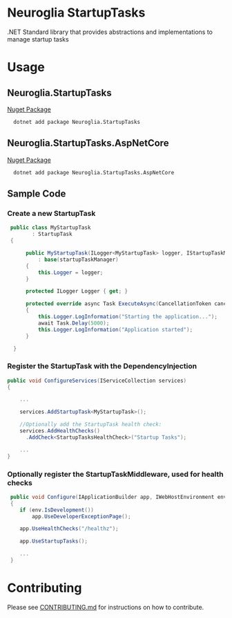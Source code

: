 # Neuroglia StartupTasks
.NET Standard library that provides abstractions and implementations to manage startup tasks

# Usage

## Neuroglia.StartupTasks

[Nuget Package](https://www.nuget.org/packages/Neuroglia.StartupTasks/)

```
  dotnet add package Neuroglia.StartupTasks
```

## Neuroglia.StartupTasks.AspNetCore

[Nuget Package](https://www.nuget.org/packages/Neuroglia.StartupTasks.AspNetCore/)

```
  dotnet add package Neuroglia.StartupTasks.AspNetCore
```

## Sample Code

### Create a new StartupTask

```C#
 public class MyStartupTask
        : StartupTask
 {

      public MyStartupTask(ILogger<MyStartupTask> logger, IStartupTaskManager startupTaskManager)
          : base(startupTaskManager)
      {
          this.Logger = logger;
      }

      protected ILogger Logger { get; }

      protected override async Task ExecuteAsync(CancellationToken cancellationToken)
      {
          this.Logger.LogInformation("Starting the application...");
          await Task.Delay(5000);
          this.Logger.LogInformation("Application started");
      }

  }
```

### Register the StartupTask with the DependencyInjection

```C#
public void ConfigureServices(IServiceCollection services)
{

    ...

    services.AddStartupTask<MyStartupTask>();

    //Optionally add the StartupTask health check:
    services.AddHealthChecks()
      .AddCheck<StartupTasksHealthCheck>("Startup Tasks");

    ...
}
```

### Optionally register the StartupTaskMiddleware, used for health checks

```C#
 public void Configure(IApplicationBuilder app, IWebHostEnvironment env)
 {
    if (env.IsDevelopment())
        app.UseDeveloperExceptionPage();

    app.UseHealthChecks("/healthz");

    app.UseStartupTasks();

    ...
 }
```

# Contributing

Please see [CONTRIBUTING.md](https://github.com/neuroglia-io/StartupTasks/blob/master/CONTRIBUTING.md) for instructions on how to contribute.

